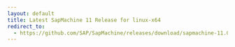 ```yaml
---
layout: default
title: Latest SapMachine 11 Release for linux-x64
redirect_to:
  - https://github.com/SAP/SapMachine/releases/download/sapmachine-11.0.19/sapmachine-jre-11.0.19_linux-x64_bin.tar.gz
---
```

